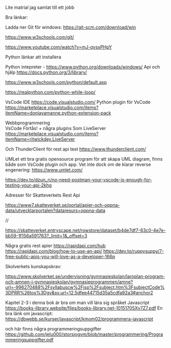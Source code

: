 Lite matrial jag samlat till ett jobb

Bra länkar:

Ladda ner Git för windows: https://git-scm.com/download/win

https://www.w3schools.com/git/

https://www.youtube.com/watch?v=mJ-qvsxPHpY



Python länkar att installera

Python intepreter - https://www.python.org/downloads/windows/
Api och hjälp
https://docs.python.org/3/library/  

https://www.w3schools.com/python/default.asp  

https://realpython.com/python-while-loop/

VsCode IDE   https://code.visualstudio.com/
Python plugin för VsCode https://marketplace.visualstudio.com/items?itemName=donjayamanne.python-extension-pack

Webbprogrammering  
VsCode Förtås! + några plugins Som LiveServer 
https://marketplace.visualstudio.com/items?itemName=ritwickdey.LiveServer

Och ThunderClient för rest api test
https://www.thunderclient.com/

UMLet ett bra gratis opensource program för att skapa UML diagram, finns både som VsCode plugin och app. Vet inte dock om de klarar reverse engenering:
https://www.umlet.com/ 

https://dev.to/dzun_n/no-need-postman-your-vscode-is-enough-for-testing-your-api-2khg

Adresser för Skatteverkets Rest Api

https://www7.skatteverket.se/portal/apier-och-oppna-data/utvecklarportalen?dataresurs=oppna-data

//

https://skatteverket.entryscape.net/rowstore/dataset/b4de7df7-63c0-4e7e-bb59-1f156a591763?_limit=1&_offset=3


Några gratis rest apier
https://rapidapi.com/hub
https://rapidapi.com/blog/how-to-use-an-api/
https://dev.to/ruppysuppy/7-free-public-apis-you-will-love-as-a-developer-166p

Skolverkets kunskapskrav:

https://www.skolverket.se/undervisning/gymnasieskolan/laroplan-program-och-amnen-i-gymnasieskolan/gymnasieprogrammen/amne?url=-996270488%2Fsyllabuscw%2Fjsp%2Fsubject.htm%3FsubjectCode%3DPRR%26tos%3Dgy&sv.url=12.5dfee44715d35a5cdfa92a3#anchor2


Kapitel 2-3 i denna bok är bra om man vill lära sig språket Javascript https://books-library.website/files/books-library.net-10151705Xv7Z7.pdf
En bra länk om javascript: https://dbwebb.se/kurser/javascript/kmom02/programmera-javascript

och här finns några programmeringsuppgifter 
https://github.com/jelu000/storsjogym/blob/master/programmering/Programmeringsuppgifter.pdf
